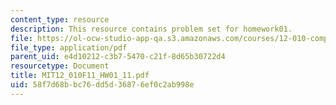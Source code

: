 ```yaml
---
content_type: resource
description: This resource contains problem set for homework01.
file: https://ol-ocw-studio-app-qa.s3.amazonaws.com/courses/12-010-computational-methods-of-scientific-programming-fall-2011/58f7d68bbc76dd5d36876ef0c2ab998e_MIT12_010F11_HW01_11.pdf
file_type: application/pdf
parent_uid: e4d10212-c3b7-5470-c21f-8d65b30722d4
resourcetype: Document
title: MIT12_010F11_HW01_11.pdf
uid: 58f7d68b-bc76-dd5d-3687-6ef0c2ab998e
---
```

